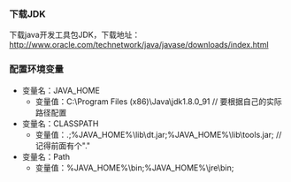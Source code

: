 
### 下载JDK
下载java开发工具包JDK，下载地址：http://www.oracle.com/technetwork/java/javase/downloads/index.html

### 配置环境变量

* 变量名：JAVA_HOME
  + 变量值：C:\Program Files (x86)\Java\jdk1.8.0_91        // 要根据自己的实际路径配置
* 变量名：CLASSPATH
  + 变量值：.;%JAVA_HOME%\lib\dt.jar;%JAVA_HOME%\lib\tools.jar;         //记得前面有个"."
* 变量名：Path
  + 变量值：%JAVA_HOME%\bin;%JAVA_HOME%\jre\bin;
